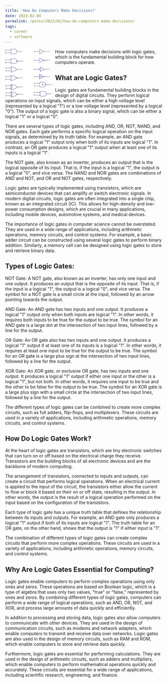 ```yaml
---
title: 'How Do Computers Make Decisions?'
date: 2023-02-04
permalink: /posts/2023/02/how-do-computers-make-decisions/
tags:
  - career
  - software
---
```


<img width="150" alt="leonardo da vinci" src="/images/posts/how-do-computers-make-decisions.png" style="float: left; margin-right: 10px;" /> How computers make decisions with logic gates, which is the fundamental building block for how computers operate. 

What are Logic Gates?
---

Logic gates are fundamental building blocks in the design of digital circuits. They perform logical operations on input signals, which can be either a high voltage level (represented by a logical "1") or a low voltage level (represented by a logical "0"). The output of a logic gate is also a binary signal, which can be either a logical "1" or a logical "0".

There are several types of logic gates, including AND, OR, NOT, NAND, and NOR gates. Each gate performs a specific logical operation on the input signals, as determined by its truth table. For example, an AND gate produces a logical "1" output only when both of its inputs are logical "1". In contrast, an OR gate produces a logical "1" output when at least one of its inputs is a logical "1".

The NOT gate, also known as an inverter, produces an output that is the logical opposite of its input. That is, if the input is a logical "1", the output is a logical "0", and vice versa. The NAND and NOR gates are combinations of AND and NOT, and OR and NOT gates, respectively.

Logic gates are typically implemented using transistors, which are semiconductor devices that can amplify or switch electronic signals. In modern digital circuits, logic gates are often integrated into a single chip, known as an integrated circuit (IC). This allows for high-density and low-power consumption designs, which are crucial in many applications, including mobile devices, automotive systems, and medical devices.

The importance of logic gates in computer science cannot be overstated. They are used in a wide range of applications, including arithmetic operations, memory circuits, and control systems. For example, a basic adder circuit can be constructed using several logic gates to perform binary addition. Similarly, a memory cell can be designed using logic gates to store and retrieve binary data.

Types of Logic Gates:
---

NOT Gate:
A NOT gate, also known as an inverter, has only one input and one output. It produces an output that is the opposite of its input. That is, if the input is a logical "1", the output is a logical "0", and vice versa. The symbol for a NOT gate is a small circle at the input, followed by an arrow pointing towards the output.

AND Gate:
An AND gate has two inputs and one output. It produces a logical "1" output only when both inputs are logical "1". In other words, it requires both inputs to be true for the output to be true. The symbol for an AND gate is a large dot at the intersection of two input lines, followed by a line for the output.

OR Gate:
An OR gate also has two inputs and one output. It produces a logical "1" output if at least one of its inputs is a logical "1". In other words, it requires at least one input to be true for the output to be true. The symbol for an OR gate is a large plus sign at the intersection of two input lines, followed by a line for the output.

XOR Gate:
An XOR gate, or exclusive OR gate, has two inputs and one output. It produces a logical "1" output if either one input or the other is a logical "1", but not both. In other words, it requires one input to be true and the other to be false for the output to be true. The symbol for an XOR gate is a large plus sign with a small circle at the intersection of two input lines, followed by a line for the output.

The different types of logic gates can be combined to create more complex circuits, such as full adders, flip-flops, and multiplexers. These circuits are used in a variety of applications, including arithmetic operations, memory circuits, and control systems.

How Do Logic Gates Work?
---

At the heart of logic gates are transistors, which are tiny electronic switches that can turn on or off based on the electrical charge they receive. Transistors are the building blocks of all electronic devices and are the backbone of modern computing.

The arrangement of transistors, connected to inputs and outputs, can create a circuit that performs logical operations. When an electrical current is applied to the input of the circuit, the transistors either allow the current to flow or block it based on their on or off state, resulting in the output. In other words, the output is the result of a logical operation performed on the input based on the configuration of the transistors.

Each type of logic gate has a unique truth table that defines the relationship between its inputs and outputs. For example, an AND gate only produces a logical "1" output if both of its inputs are logical "1". 
The truth table for an OR gate, on the other hand, shows that the output is "1" if either input is "1".

The combination of different types of logic gates can create complex circuits that perform more complex operations. These circuits are used in a variety of applications, including arithmetic operations, memory circuits, and control systems.

Why Are Logic Gates Essential for Computing?
---

Logic gates enable computers to perform complex operations using only ones and zeros. These operations are based on Boolean logic, which is a type of algebra that uses only two values, "true" or "false," represented by ones and zeros. By combining different types of logic gates, computers can perform a wide range of logical operations, such as AND, OR, NOT, and XOR, and process large amounts of data quickly and efficiently.

In addition to processing and storing data, logic gates also allow computers to communicate with other devices. They are used in the design of communication circuits, such as modems and network adapters, which enable computers to transmit and receive data over networks. Logic gates are also used in the design of memory circuits, such as RAM and ROM, which enable computers to store and retrieve data quickly.

Furthermore, logic gates are essential for performing calculations. They are used in the design of arithmetic circuits, such as adders and multipliers, which enable computers to perform mathematical operations quickly and accurately. These circuits are essential for a wide range of applications, including scientific research, engineering, and finance.
